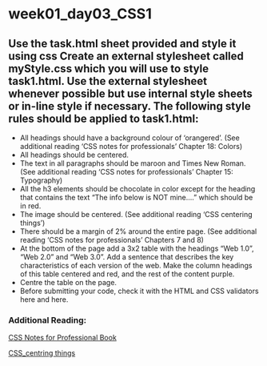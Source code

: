 # week01_day03_CSS1
## Use the task.html sheet provided and style it using css Create an external stylesheet called myStyle.css which you will use to style task1.html. Use the external stylesheet whenever possible but use internal style sheets or in-line style if necessary. The following style rules should be applied to task1.html:
- All headings should have a background colour of ‘orangered’. (See
additional reading ‘CSS notes for professionals’ Chapter 18: Colors)
- All headings should be centered.
- The text in all paragraphs should be maroon and Times New Roman.
(See additional reading ‘CSS notes for professionals’ Chapter 15:
Typography)
- All the h3 elements should be chocolate in color except for the
heading that contains the text “The info below is NOT mine….” which
should be in red.
- The image should be centered. (See additional reading ‘CSS
centering things’)
- There should be a margin of 2% around the entire page. (See
additional reading ‘CSS notes for professionals’ Chapters 7 and 8)
- At the bottom of the page add a 3x2 table with the headings “Web 1.0”, “Web 2.0”
and “Web 3.0”. Add a sentence that describes the key characteristics of each version
of the web. Make the column headings of this table centered and red, and the rest
of the content purple.
- Centre the table on the page.
- Before submitting your code, check it with the HTML and CSS validators here and
here.


### Additional Reading:
[CSS Notes for Professional Book](https://www.dropbox.com/sh/e533hpeddk382u5/AACYrqzJxRLnAQPVRtHIPo7Da/Certified%20Full%20Stack%20Web%20Developer%20Bootcamp/Level%201%3A%20Web%20Development%20Essentials/Task%204/Additional%20reading/CSSNotesForProfessionals.pdf?dl=0)

[CSS_centring things](https://www.dropbox.com/sh/e533hpeddk382u5/AADHTKEWqUcxrj2_C-J0SFoHa/Certified%20Full%20Stack%20Web%20Developer%20Bootcamp/Level%201%3A%20Web%20Development%20Essentials/Task%204/Additional%20reading/CSS_%20centering%20things.pdf?dl=0) 
